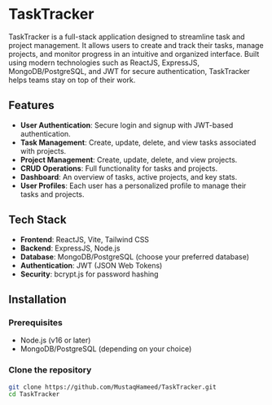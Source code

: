 # TaskTracker

TaskTracker is a full-stack application designed to streamline task and project management. It allows users to create and track their tasks, manage projects, and monitor progress in an intuitive and organized interface. Built using modern technologies such as ReactJS, ExpressJS, MongoDB/PostgreSQL, and JWT for secure authentication, TaskTracker helps teams stay on top of their work.

## Features

- **User Authentication**: Secure login and signup with JWT-based authentication.
- **Task Management**: Create, update, delete, and view tasks associated with projects.
- **Project Management**: Create, update, delete, and view projects.
- **CRUD Operations**: Full functionality for tasks and projects.
- **Dashboard**: An overview of tasks, active projects, and key stats.
- **User Profiles**: Each user has a personalized profile to manage their tasks and projects.

## Tech Stack

- **Frontend**: ReactJS, Vite, Tailwind CSS
- **Backend**: ExpressJS, Node.js
- **Database**: MongoDB/PostgreSQL (choose your preferred database)
- **Authentication**: JWT (JSON Web Tokens)
- **Security**: bcrypt.js for password hashing

## Installation

### Prerequisites

- Node.js (v16 or later)
- MongoDB/PostgreSQL (depending on your choice)

### Clone the repository

```bash
git clone https://github.com/MustaqHameed/TaskTracker.git
cd TaskTracker
